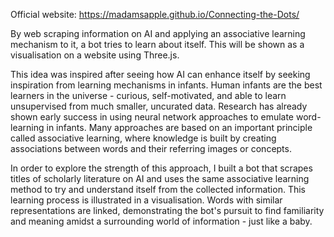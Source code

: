 Official website: https://madamsapple.github.io/Connecting-the-Dots/

By web scraping information on AI and applying an associative learning mechanism to it, a bot tries to learn about itself. This will be shown as a visualisation on a website using Three.js.
 
This idea was inspired after seeing how AI can enhance itself by seeking inspiration from learning mechanisms in infants. Human infants are the best learners in the universe - curious, self-motivated, and able to learn unsupervised from much smaller, uncurated data. Research has already shown early success in using neural network approaches to emulate word-learning in infants. Many approaches are based on an important principle called associative learning, where knowledge is built by creating associations between words and their referring images or concepts. 
 
In order to explore the strength of this approach, I built a bot that scrapes titles of scholarly literature on AI and uses the same associative learning method to try and understand itself from the collected information. This learning process is illustrated in a visualisation. Words with similar representations are linked, demonstrating the bot's pursuit to find familiarity and meaning amidst a surrounding world of information - just like a baby.
